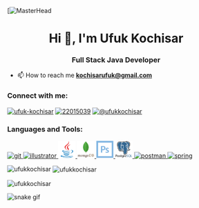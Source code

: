 [![MasterHead](http://www.chandigarhhelp.com/wp-content/uploads/2020/01/Top-Java-Training-Institutes-in-Chandigarh.jpg)
<h1 align="center">Hi 👋, I'm Ufuk Kochisar</h1>
<h3 align="center">Full Stack Java Developer</h3>

- 📫 How to reach me **kochisarufuk@gmail.com**

<h3 align="left">Connect with me:</h3>
<p align="left">
<a href="https://linkedin.com/in/ufuk-kochisar" target="blank"><img align="center" src="https://raw.githubusercontent.com/rahuldkjain/github-profile-readme-generator/master/src/images/icons/Social/linked-in-alt.svg" alt="ufuk-kochisar" height="30" width="40" /></a>
<a href="https://stackoverflow.com/users/22015039" target="blank"><img align="center" src="https://raw.githubusercontent.com/rahuldkjain/github-profile-readme-generator/master/src/images/icons/Social/stack-overflow.svg" alt="22015039" height="30" width="40" /></a>
<a href="https://medium.com/@ufukkochisar" target="blank"><img align="center" src="https://raw.githubusercontent.com/rahuldkjain/github-profile-readme-generator/master/src/images/icons/Social/medium.svg" alt="@ufukkochisar" height="30" width="40" /></a>
</p>

<h3 align="left">Languages and Tools:</h3>
<p align="left"> <a href="https://git-scm.com/" target="_blank" rel="noreferrer"> <img src="https://www.vectorlogo.zone/logos/git-scm/git-scm-icon.svg" alt="git" width="40" height="40"/> </a> <a href="https://www.adobe.com/in/products/illustrator.html" target="_blank" rel="noreferrer"> <img src="https://www.vectorlogo.zone/logos/adobe_illustrator/adobe_illustrator-icon.svg" alt="illustrator" width="40" height="40"/> </a> <a href="https://www.java.com" target="_blank" rel="noreferrer"> <img src="https://raw.githubusercontent.com/devicons/devicon/master/icons/java/java-original.svg" alt="java" width="40" height="40"/> </a> <a href="https://www.mongodb.com/" target="_blank" rel="noreferrer"> <img src="https://raw.githubusercontent.com/devicons/devicon/master/icons/mongodb/mongodb-original-wordmark.svg" alt="mongodb" width="40" height="40"/> </a> <a href="https://www.photoshop.com/en" target="_blank" rel="noreferrer"> <img src="https://raw.githubusercontent.com/devicons/devicon/master/icons/photoshop/photoshop-line.svg" alt="photoshop" width="40" height="40"/> </a> <a href="https://www.postgresql.org" target="_blank" rel="noreferrer"> <img src="https://raw.githubusercontent.com/devicons/devicon/master/icons/postgresql/postgresql-original-wordmark.svg" alt="postgresql" width="40" height="40"/> </a> <a href="https://postman.com" target="_blank" rel="noreferrer"> <img src="https://www.vectorlogo.zone/logos/getpostman/getpostman-icon.svg" alt="postman" width="40" height="40"/> </a> <a href="https://spring.io/" target="_blank" rel="noreferrer"> <img src="https://www.vectorlogo.zone/logos/springio/springio-icon.svg" alt="spring" width="40" height="40"/> </a> </p>

<p><img align="left" src="https://github-readme-stats.vercel.app/api/top-langs?username=ufukkochisar&show_icons=true&locale=en&layout=compact" alt="ufukkochisar" /></p>

<p>&nbsp;<img align="center" src="https://github-readme-stats.vercel.app/api?username=ufukkochisar&show_icons=true&locale=en" alt="ufukkochisar" /></p>

<p><img align="center" src="https://github-readme-streak-stats.herokuapp.com/?user=ufukkochisar&" alt="ufukkochisar" /></p>

![snake gif](https://github.com/YOUR_USERNAME/YOUR_USERNAME/blob/output/github-contribution-grid-snake.gif)
